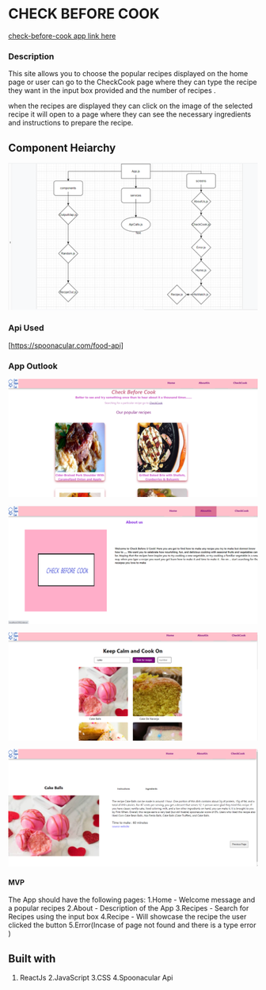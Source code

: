 
# CHECK BEFORE COOK

[check-before-cook app link here](https://kavithachunduri-check-before-cook.netlify.app/)

### Description

This site allows you to choose the popular recipes displayed on the home page or user can go to the CheckCook page where they can type the recipe they want in the input box provided 
and the number of recipes .

when the recipes are displayed they can click on the image of the selected recipe it will open to a page where they can see the necessary ingredients and instructions to prepare the recipe.
 
## Component Heiarchy

![component Heirachy](https://github.com/kavithachunduri/kavithachunduri.github.io/blob/main/check-before-u-cook/images/component%20hierachy.png?raw=true)



### Api Used 
[https://spoonacular.com/food-api]


### App Outlook 

![check-before-cook](https://github.com/kavithachunduri/kavithachunduri.github.io/blob/main/check-before-u-cook/images/outlook3.png?raw=true)

![check-before-cook](https://github.com/kavithachunduri/kavithachunduri.github.io/blob/main/check-before-u-cook/images/outlook4.png?raw=true)

![check-before-cook](https://github.com/kavithachunduri/kavithachunduri.github.io/blob/main/check-before-u-cook/images/outlook1.png?raw=true)

![check-before-cook](https://github.com/kavithachunduri/kavithachunduri.github.io/blob/main/check-before-u-cook/images/Screenshot%20(288).png?raw=true)



#### MVP

The App should have the following pages:
    1.Home - Welcome message and a popular recipes
    2.About - Description of the App 
    3.Recipes - Search for Recipes using the input box
    4.Recipe - Will showcase the recipe the user clicked the button 
    5.Error(Incase of page not found and there is a type error )



## Built with 

   1. ReactJs
   2.JavaScript
   3.CSS
   4.Spoonacular Api
   





